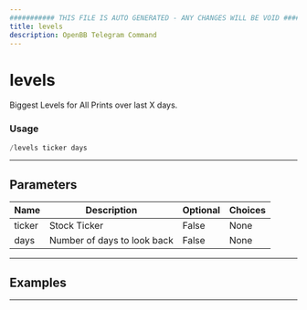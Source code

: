 ```yaml
---
########### THIS FILE IS AUTO GENERATED - ANY CHANGES WILL BE VOID ###########
title: levels
description: OpenBB Telegram Command
---
```


# levels

Biggest Levels for All Prints over last X days.

### Usage

```python wordwrap
/levels ticker days
```

---

## Parameters

| Name | Description | Optional | Choices |
| ---- | ----------- | -------- | ------- |
| ticker | Stock Ticker | False | None |
| days | Number of days to look back | False | None |


---

## Examples


---
